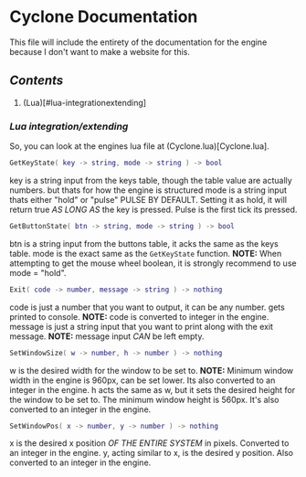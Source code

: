 # Cyclone Documentation

This file will include the entirety of the documentation for the engine because I don't want to make a website for this.

## *Contents*
1. (Lua)[#lua-integrationextending]

### *Lua integration/extending*
So, you can look at the engines lua file at (Cyclone.lua)[Cyclone.lua].

```lua
GetKeyState( key -> string, mode -> string ) -> bool
```
key is a string input from the keys table, though the table value are actually numbers. but thats for how the engine is structured
mode is a string input thats either "hold" or "pulse" PULSE BY DEFAULT. Setting it as hold, it will return true *AS LONG AS* the key is pressed. Pulse is the first tick its pressed.

```lua
GetButtonState( btn -> string, mode -> string ) -> bool
```
btn is a string input from the buttons table, it acks the same as the keys table.
mode is the exact same as the ``GetKeyState`` function. **NOTE:** When attempting to get the mouse wheel boolean, it is strongly recommend to use mode = "hold".

```lua
Exit( code -> number, message -> string ) -> nothing
```
code is just a number that you want to output, it can be any number. gets printed to console. **NOTE:** code is converted to integer in the engine.
message is just a string input that you want to print along with the exit message. **NOTE:** message input *CAN* be left empty.

```lua
SetWindowSize( w -> number, h -> number ) -> nothing
```
w is the desired width for the window to be set to. **NOTE:** Minimum window width in the engine is 960px, can be set lower. Its also converted to an integer in the engine.
h acts the same as w, but it sets the desired height for the window to be set to. The minimum window height is 560px. It's also converted to an integer in the engine.

```lua
SetWindowPos( x -> number, y -> number ) -> nothing
```
x is the desired x position *OF THE ENTIRE SYSTEM* in pixels. Converted to an integer in the engine.
y, acting similar to x, is the desired y position. Also converted to an integer in the engine.

